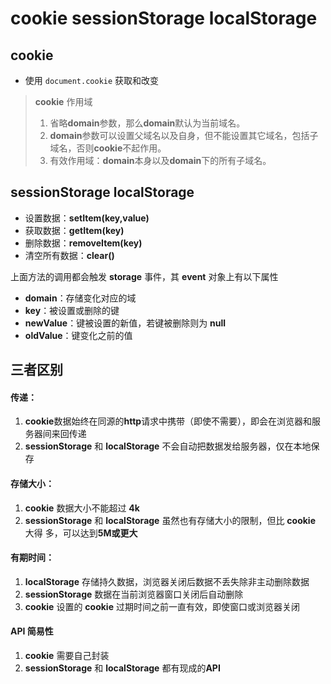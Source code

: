 # cookie sessionStorage localStorage

## cookie

- 使用 `document.cookie` 获取和改变

> **cookie** 作用域
>
> 1. 省略**domain**参数，那么**domain**默认为当前域名。
> 2. **domain**参数可以设置父域名以及自身，但不能设置其它域名，包括子域名，否则**cookie**不起作用。
> 3. 有效作用域：**domain**本身以及**domain**下的所有子域名。

## sessionStorage localStorage

- 设置数据：**setItem(key,value)**
- 获取数据：**getItem(key)**
- 删除数据：**removeItem(key)**
- 清空所有数据：**clear()**

上面方法的调用都会触发 **storage** 事件，其 **event** 对象上有以下属性

- **domain**：存储变化对应的域
- **key**：被设置或删除的键
- **newValue**：键被设置的新值，若键被删除则为 **null**
- **oldValue**：键变化之前的值

## 三者区别

#### 传递：

1. **cookie**数据始终在同源的**http**请求中携带（即使不需要），即会在浏览器和服务器间来回传递
2. **sessionStorage** 和 **localStorage** 不会⾃动把数据发给服务器，仅在本地保存

#### 存储⼤⼩：

1. **cookie** 数据⼤⼩不能超过 **4k**
2. **sessionStorage** 和 **localStorage** 虽然也有存储⼤⼩的限制，但⽐ **cookie** ⼤得 多，可以达到**5M或更⼤**

####  有期时间：

1. **localStorage** 存储持久数据，浏览器关闭后数据不丢失除⾮主动删除数据 
2. **sessionStorage** 数据在当前浏览器窗⼝关闭后⾃动删除
3. **cookie** 设置的 **cookie** 过期时间之前⼀直有效，即使窗⼝或浏览器关闭

#### API 简易性

1. **cookie** 需要自己封装
2. **sessionStorage** 和 **localStorage** 都有现成的**API**